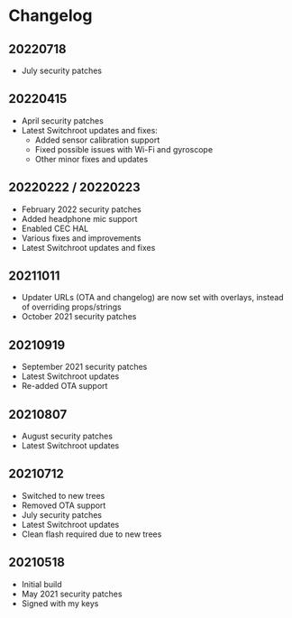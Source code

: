 # Changelog

## 20220718
- July security patches

## 20220415
* April security patches
* Latest Switchroot updates and fixes:
  * Added sensor calibration support
  * Fixed possible issues with Wi-Fi and gyroscope
  * Other minor fixes and updates

## 20220222 / 20220223
- February 2022 security patches
- Added headphone mic support
- Enabled CEC HAL
- Various fixes and improvements
- Latest Switchroot updates and fixes

## 20211011
- Updater URLs (OTA and changelog) are now set with overlays, instead of overriding props/strings
- October 2021 security patches

## 20210919
- September 2021 security patches
- Latest Switchroot updates
- Re-added OTA support

## 20210807
- August security patches
- Latest Switchroot updates

## 20210712
- Switched to new trees
- Removed OTA support
- July security patches
- Latest Switchroot updates
- Clean flash required due to new trees

## 20210518
- Initial build
- May 2021 security patches
- Signed with my keys

